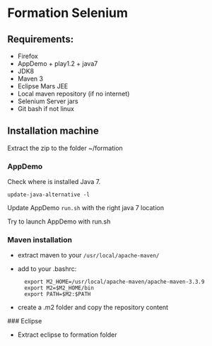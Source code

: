 # Formation Selenium

## Requirements:

- Firefox
- AppDemo + play1.2 + java7
- JDK8
- Maven 3
- Eclipse Mars JEE
- Local maven repository (if no internet)
- Selenium Server jars
- Git bash if not linux

## Installation machine
Extract the zip to the folder ~/formation 


### AppDemo
Check where is installed Java 7.

    update-java-alternative -l

Update AppDemo `run.sh` with the right java 7 location

Try to launch AppDemo with run.sh

### Maven installation

- extract maven to your `/usr/local/apache-maven/`
- add to your .bashrc:

        export M2_HOME=/usr/local/apache-maven/apache-maven-3.3.9
        export M2=$M2_HOME/bin
        export PATH=$M2:$PATH

- create a .m2 folder and copy the repository content

### Eclipse

- Extract eclipse to formation folder



